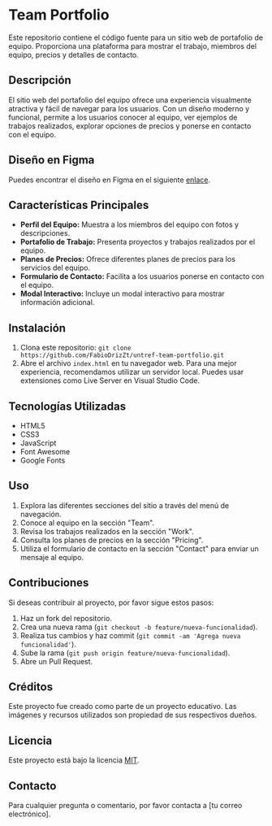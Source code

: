 # Team Portfolio

Este repositorio contiene el código fuente para un sitio web de portafolio de equipo. Proporciona una plataforma para mostrar el trabajo, miembros del equipo, precios y detalles de contacto.

## Descripción

El sitio web del portafolio del equipo ofrece una experiencia visualmente atractiva y fácil de navegar para los usuarios. Con un diseño moderno y funcional, permite a los usuarios conocer al equipo, ver ejemplos de trabajos realizados, explorar opciones de precios y ponerse en contacto con el equipo.

## Diseño en Figma

Puedes encontrar el diseño en Figma en el siguiente [enlace](https://www.figma.com/design/Pm32spJiYL6lcnNu0CSyO4/UNTREF---Team-Portfolio?node-id=1-2&t=FV8ufacDIDBDhCjy-1).

## Características Principales

- **Perfil del Equipo:** Muestra a los miembros del equipo con fotos y descripciones.
- **Portafolio de Trabajo:** Presenta proyectos y trabajos realizados por el equipo.
- **Planes de Precios:** Ofrece diferentes planes de precios para los servicios del equipo.
- **Formulario de Contacto:** Facilita a los usuarios ponerse en contacto con el equipo.
- **Modal Interactivo:** Incluye un modal interactivo para mostrar información adicional.

## Instalación

1. Clona este repositorio: `git clone https://github.com/FabioDrizZt/untref-team-portfolio.git`
2. Abre el archivo `index.html` en tu navegador web. Para una mejor experiencia, recomendamos utilizar un servidor local. Puedes usar extensiones como Live Server en Visual Studio Code.

## Tecnologías Utilizadas

- HTML5
- CSS3
- JavaScript
- Font Awesome
- Google Fonts

## Uso

1. Explora las diferentes secciones del sitio a través del menú de navegación.
2. Conoce al equipo en la sección "Team".
3. Revisa los trabajos realizados en la sección "Work".
4. Consulta los planes de precios en la sección "Pricing".
5. Utiliza el formulario de contacto en la sección "Contact" para enviar un mensaje al equipo.

## Contribuciones

Si deseas contribuir al proyecto, por favor sigue estos pasos:

1. Haz un fork del repositorio.
2. Crea una nueva rama (`git checkout -b feature/nueva-funcionalidad`).
3. Realiza tus cambios y haz commit (`git commit -am 'Agrega nueva funcionalidad'`).
4. Sube la rama (`git push origin feature/nueva-funcionalidad`).
5. Abre un Pull Request.

## Créditos

Este proyecto fue creado como parte de un proyecto educativo. Las imágenes y recursos utilizados son propiedad de sus respectivos dueños.

## Licencia

Este proyecto está bajo la licencia [MIT](https://opensource.org/licenses/MIT).

## Contacto

Para cualquier pregunta o comentario, por favor contacta a [tu correo electrónico].
